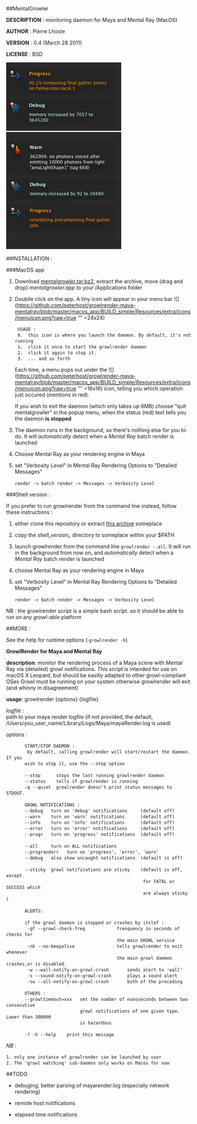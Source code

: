 ##MentalGrowler 

**DESCRIPTION** :	monitoring daemon for Maya and Mental Ray (MacOS)

**AUTHOR** :		Pierre Lhoste


**VERSION** :		0.4 (March 28 2011)


**LICENSE** : 		BSD

![sample growl notifications](https://github.com/peterhost/growlrender-maya-mentalray/blob/master/shell_version/extra/img/sample.png?raw=true "Better Growl notifications for Mental Ray and Maya OSx")

##INSTALLATION :

###MacOS app

1. Download [mentalgrowler.tar.bz2](https://github.com/downloads/peterhost/growlrender-maya-mentalray/mentalgrowler.tar.bz2), extract the archive, move (drag and drop) *mentalgrowler.app* to your /Applications folder

2. Doublle click on the app. A tiny icon will appear in your menu bar ![](https://github.com/peterhost/growlrender-maya-mentalray/blob/master/macos_app/BUILD_simple/Resources/extra/icons/menuicon.png?raw=true "" =24x24)

		USAGE : 
		0.  this icon is where you launch the daemon. By default, it's not running
		1.  click it once to start the growlrender daemon
		2.  click it again to stop it.
		3.  ... and so forth
	Each time, a menu pops out under the ![](https://github.com/peterhost/growlrender-maya-mentalray/blob/master/macos_app/BUILD_simple/Resources/extra/icons/menuicon.png?raw=true "" =16x16) icon, telling you which operation just occured (mentions in red).
	
	If you wish to exit the daemon (which only takes up 6MB) choose "quit mentalgrowler" in the popup menu, when the status (red) text tells you the daemon **is stopped**

3.  The daemon runs in the background, so there's nothing else for you to do. It will *automatically* detect when a *Mental Ray* batch render is launched

4.	Choose Mental Ray as your rendering engine in Maya

5. set "Verbosity Level" in Mental Ray Rendering Options to "Detailed Messages" 

   `render -> batch render -> Messages -> Verbosity Level`


###Shell version :

If you prefer to run growlrender from the command line instead, follow these instructions :

1. either clone this repository or extract [this archive](https://github.com/peterhost/growlrender-maya-mentalray/zipball/v0.3) someplace

2. copy the *shell_version_* directory to someplace within your $PATH

3. launch growlrender from the command line `growlrender --all`. It will run in the background from now on, and *automatically* detect when a *Mental Ray* batch render is launched

4. choose Mental Ray as your rendering engine in Maya

5. set "Verbosity Level" in Mental Ray Rendering Options to "Detailed Messages" 

   `render -> batch render -> Messages -> Verbosity Level`

NB : the growlrender script is a simple bash script. so it should be able to run on any *growl-able* platform


##MORE :

See the help for runtime options ( `growlrender -h`)

**GrowlRender for Maya and Mental Ray**

**description**:
			 monitor the rendering process of a Maya scene with Mental Ray
             via (detailed) growl notifications. This script is intended for
             use on macOS X Leopard, but should be easilly adapted to other
             growl-compliant OSes
             Growl must be running on your system otherwise growlrender will
             exit (and whinny in disagreement)

**usage**: growlrender {options} {logfile} 

   *logfile* :  
			path to your maya render logfile (if not provided, the default,
            /Users/you_user_name/Library/Logs/Maya/mayaRender.log is used)

   *options* :

		   START/STOP DAEMON :
		    by default, calling growlrender will start/restart the daemon. If you
		   wish to stop it, use the --stop option
   
		   --stop      stops the last running growlrender daemon
		   --status    tells if growlrender is running
		   -q --quiet  growlrender doesn't print status messages to STDOUT.
    
		   GROWL NOTIFICATIONS :
		   --debug   turn on 'debug' notifications     (default off)
		   --warn    turn on 'warn' notifications      (default off)
		   --info    turn on 'info' notifications      (default off)
		   --error   turn on 'error' notifications     (default off)
		   --progr   turn on 'progress' notifications  (default off)
   
		   --all     turn on ALL notifications
		   --progranderr   turn on 'progress', 'error', 'warn'
		   --debug   also show uncaught notifications  (default is off)
   
		   --sticky  growl notifications are sticky    (default is off, except
		                                                for FATAL or SUCCESS which
		                                                are always sticky )
   
		   ALERTS:
   
		   if the growl daemon is stopped or crashes by itslef :
		    -gf --growl-check-freq            frenquency in seconds of checks for
		                                      the main GROWL service                 
		    -nk --no-keepalive                tells growlrender to exit whenever
		                                      the main growl daemon crashes,or is disabled.
		    -w --wall-notify-on-growl-crash       sends alert to 'wall'
		    -s --sound-notify-on-growl-crash      plays a sound alert 
		    -sw --all-notify-on-growl-crash       both of the preceding
                                                  
		   OTHERS :
		   --growltimeout=xxx   set the number of nanoseconds between two consecutive
		                        growl notifications of one given type. Lower than 300000
		                        is hazardous
                   
		   -? -h --help    print this message

   
   *NB* :

	1. only one instance of growlrender can be launched by user
    2. The 'growl watching' sub-daemon only works on Macos for now


##TODO


* debuging, better parsing of mayarender.log (especially network rendering)

*  remote host notifications

*  elapsed time notifications